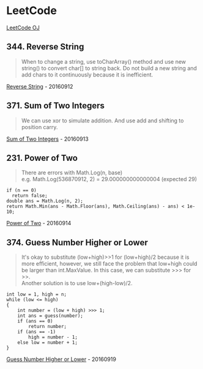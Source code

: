 # LeetCode 
[LeetCode OJ]
## 344. Reverse String
>When to change a string, use toCharArray() method and use new string() to convert char[] to string back. Do not build a new string and add chars to it continuously because it is inefficient.

[Reverse String] - 20160912

## 371. Sum of Two Integers
>We can use xor to simulate addition. And use add and shifting to position carry.

[Sum of Two Integers] - 20160913

## 231. Power of Two
>There are errors with Math.Log(n, base)  
>e.g. Math.Log(536870912, 2) = 29.000000000000004 (expected 29)  
    
    if (n == 0)
      return false;
    double ans = Math.Log(n, 2);
    return Math.Min(ans - Math.Floor(ans), Math.Ceiling(ans) - ans) < 1e-10;

[Power of Two] - 20160914

## 374. Guess Number Higher or Lower
>It's okay to substitute (low+high)>>1 for (low+high)/2 because it is more efficient, however, we still face the problem that low+high could be larger than int.MaxValue. In this case, we can substitute >>> for >>.  
>Another solution is to use low+(high-low)/2.


    int low = 1, high = n;
    while (low <= high)
    {
        int number = (low + high) >>> 1;
        int ans = guess(number);
        if (ans == 0)
            return number;
        if (ans == -1)
            high = number - 1;
        else low = number + 1;
    }

[Guess Number Higher or Lower] - 20160919

[LeetCode OJ]:https://leetcode.com/
[Reverse String]: https://leetcode.com/problems/reverse-string/
[Sum of Two Integers]:https://leetcode.com/problems/sum-of-two-integers/
[Power of Two]:https://leetcode.com/problems/power-of-two/
[Guess Number Higher or Lower]:https://leetcode.com/problems/guess-number-higher-or-lower/